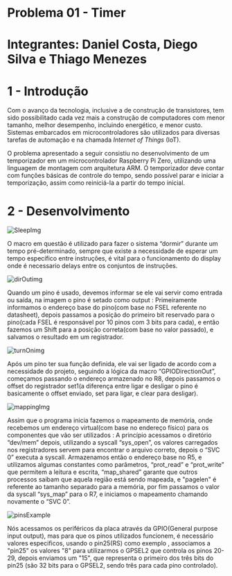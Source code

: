 # Problema 01 - Timer
# Integrantes: Daniel Costa, Diego Silva e Thiago Menezes

# 1 - Introdução
Com o avanço da tecnologia, inclusive a de construção de transistores, tem sido possibilitado cada vez mais a construção de computadores com menor tamanho, melhor desempenho, incluindo energético, e menor custo. Sistemas embarcados em microcontroladores são utilizados para diversas tarefas de automação e na chamada _Internet of Things_ (IoT).

O problema apresentado a seguir consistiu no desenvolvimento de um temporizador em um microcontrolador Raspberry Pi Zero, utilizando uma linguagem de montagem com arquitetura ARM. O temporizador deve contar com funções básicas de controle do tempo, sendo possível parar e iniciar a temporização, assim como reiniciá-la a partir do tempo inicial.

# 2 - Desenvolvimento
![SleepImg](https://user-images.githubusercontent.com/111393549/191847559-c0fcf7c3-8f04-4661-8892-48458bcd729f.png)

O macro em questão é utilizado para fazer o sistema “dormir” durante um tempo pré-determinado, sempre que existe a necessidade de esperar um tempo específico entre instruções, é vital para o funcionamento do display onde é necessario delays entre os conjuntos de instruções.

![dirOutimg](https://user-images.githubusercontent.com/111393549/191847939-efd42a4c-b207-48c5-8492-f56c376e2339.png)

Quando um pino é usado, devemos informar se ele vai servir como entrada ou saída, na imagem o pino é setado como output : Primeiramente informamos o endereço base do pino(com base no FSEL referente no datasheet), depois passamos a posição do primeiro bit reservado para o pino(cada FSEL é responsável por 10 pinos com 3 bits para cada), e então fazemos um Shift para a posição correta(com base no valor passado), e salvamos o resultado em um registrador.

![turnOnimg](https://user-images.githubusercontent.com/111393549/191848281-af6dafb3-2635-4fd2-8631-39651bdef4ec.png)

Após um pino ter sua função definida, ele vai ser ligado de acordo com a necessidade do projeto, seguindo a lógica da macro “GPIODirectionOut”,  começamos passando o endereço armazenado no R8, depois passamos o offset do registrador set1(a diferença entre ligar e desligar o pino é basicamente o offset enviado, set para ligar, e clear para desligar).

![mappingImg](https://user-images.githubusercontent.com/111393549/191851132-b12fac75-b10c-42de-ac52-c81f53d18e7f.png)

Assim que o programa inicia fazemos o mapeamento de memória, onde recebemos um endereço virtual(com base no endereço físico) para os componentes que vão ser utilizados : A princípio acessamos o diretório “dev/mem”  depois, utilizando a syscall “sys_open”, os valores carregados nos registradores servem para encontrar o arquivo correto, depois o “SVC 0” executa a syscall.
Armazenamos então o endereço base no R5, e utilizamos algumas constantes como parâmetros, “prot_read” e “prot_write” que permitem a leitura e escrita, “map_shared” garante que outros processos saibam que aquela região está sendo mapeada, e "pagelen" é referente ao tamanho separado para a memória, por fim passamos o valor da syscall “sys_map” para o R7, e iniciamos o mapeamento chamando novamente o “SVC 0”.

![pinsExample](https://user-images.githubusercontent.com/111393549/192638168-08ac63f5-ca2e-4e39-a8ae-463694343cfb.png)

Nós acessamos os periféricos da placa através da GPIO(General purpose input output), mas para que os pinos utilizados funcionem, é necessário valores especificos, usando o pin25(RS) como exemplo , associamos a "pin25" os valores "8" para utilizarmos o GPSEL2 que controla os pinos 20-29, depois enviamos
um "15", que representa o primeiro dos três bits do pin25 (são 32 bits para o GPSEL2, sendo três para cada pino controlado).


